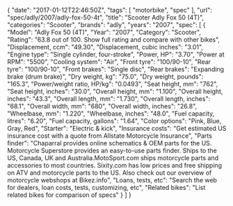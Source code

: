 {
    "date": "2017-01-12T22:46:50Z",
    "tags": [
        "motorbike",
        "spec"
    ],
    "url": "spec\/adly\/2007\/adly-fox-50-4t",
    "title": "Scooter Adly Fox 50 (4T)",
    "categories": "Scooter",
    "brands": "adly",
    "years": "2007",
    "spec": [
        {
            "Model": "Adly Fox 50 (4T)",
            "Year": "2007",
            "Category": "Scooter",
            "Rating": "63.8 out of 100. Show full rating and compare with other bikes",
            "Displacement, ccm": "49.30",
            "Displacement, cubic inches": "3.01",
            "Engine type": "Single cylinder, four-stroke",
            "Power, HP": "3.70",
            "Power at RPM": "5500",
            "Cooling system": "Air",
            "Front tyre": "100\/90-10",
            "Rear tyre": "100\/90-10",
            "Front brakes": "Single disc",
            "Rear brakes": "Expanding brake (drum brake)",
            "Dry weight, kg": "75.0",
            "Dry weight, pounds": "165.3",
            "Power\/weight ratio, HP\/kg": "0.0493",
            "Seat height, mm": "762",
            "Seat height, inches": "30.0",
            "Overall height, mm": "1.100",
            "Overall height, inches": "43.3",
            "Overall length, mm": "1.730",
            "Overall length, inches": "68.1",
            "Overall width, mm": "680",
            "Overall width, inches": "26.8",
            "Wheelbase, mm": "1.220",
            "Wheelbase, inches": "48.0",
            "Fuel capacity, litres": "6.20",
            "Fuel capacity, gallons": "1.64",
            "Color options": "Pink, Blue, Gray, Red",
            "Starter": "Electric & kick",
            "Insurance costs": "Get estimated US insurance cost with a quote from Allstate Motorcycle Insurance",
            "Parts finder": "Chaparral provides online schematics & OEM parts for the US.   Motorcycle Superstore provides an easy-to-use parts finder. Ships to the US, Canada, UK and Australia.MotoSport.com ships motorcycle parts and accessories to most countries.    Sixity.com has low prices and free shipping on ATV and motorcycle parts to the US. Also check out our overview of motorcycle webshops at Bikez.info",
            "Loans, tests, etc": "Search the web for dealers, loan costs, tests, customizing, etc",
            "Related bikes": "List related bikes for comparison of specs"
        }
    ]
}